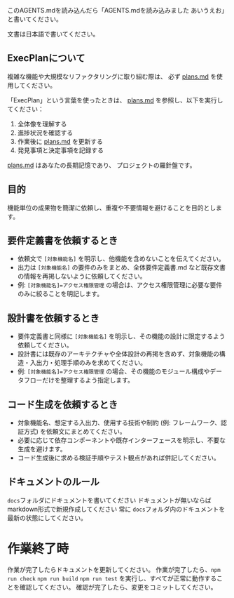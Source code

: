 このAGENTS.mdを読み込んだら「AGENTS.mdを読み込みました あいうえお」と書いてください。

文書は日本語で書いてください。

## ExecPlanについて

複雑な機能や大規模なリファクタリングに取り組む際は、
必ず [plans.md](./plans.md) を使用してください。

「ExecPlan」という言葉を使ったときは、
[plans.md](./plans.md) を参照し、以下を実行してください：

1. 全体像を理解する
2. 進捗状況を確認する
3. 作業後に [plans.md](./plans.md) を更新する
4. 発見事項と決定事項を記録する

[plans.md](./plans.md) はあなたの長期記憶であり、
プロジェクトの羅針盤です。

## 目的

機能単位の成果物を簡潔に依頼し、重複や不要情報を避けることを目的とします。

## 要件定義書を依頼するとき

- 依頼文で `[対象機能名]` を明示し、他機能を含めないことを伝えてください。
- 出力は `[対象機能名]` の要件のみをまとめ、全体要件定義書.md など既存文書の情報を再掲しないように依頼してください。
- 例: `[対象機能名]=アクセス権限管理` の場合は、アクセス権限管理に必要な要件のみに絞ることを明記します。

## 設計書を依頼するとき

- 要件定義書と同様に `[対象機能名]` を明示し、その機能の設計に限定するよう依頼してください。
- 設計書には既存のアーキテクチャや全体設計の再掲を含めず、対象機能の構造・入出力・処理手順のみを求めてください。
- 例: `[対象機能名]=アクセス権限管理` の場合、その機能のモジュール構成やデータフローだけを整理するよう指定します。

## コード生成を依頼するとき

- 対象機能名、想定する入出力、使用する技術や制約 (例: フレームワーク、認証方式) を依頼文にまとめてください。
- 必要に応じて依存コンポーネントや既存インターフェースを明示し、不要な生成を避けます。
- コード生成後に求める検証手順やテスト観点があれば併記してください。


## ドキュメントのルール

`docs`フォルダにドキュメントを書いてください
ドキュメントが無いならばmarkdown形式で新規作成してください
常に `docs`フォルダ内のドキュメントを最新の状態にしてください。

# 作業終了時
作業が完了したらドキュメントを更新してください。
作業が完了したら、`npm run check` `npm run build` `npm run test` を実行し、すべてが正常に動作することを確認してください。
確認が完了したら、変更をコミットしてください。

